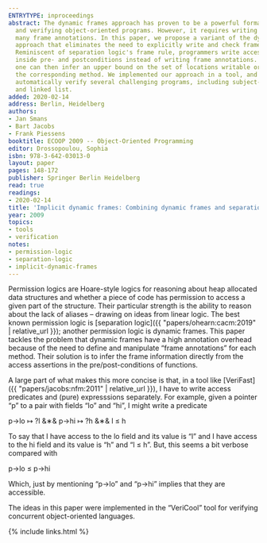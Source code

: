 ```yaml
---
ENTRYTYPE: inproceedings
abstract: The dynamic frames approach has proven to be a powerful formalism for specifying
  and verifying object-oriented programs. However, it requires writing and checking
  many frame annotations. In this paper, we propose a variant of the dynamic frames
  approach that eliminates the need to explicitly write and check frame annotations.
  Reminiscent of separation logic's frame rule, programmers write access assertions
  inside pre- and postconditions instead of writing frame annotations. From the precondition,
  one can then infer an upper bound on the set of locations writable or readable by
  the corresponding method. We implemented our approach in a tool, and used it to
  automatically verify several challenging programs, including subject-observer, iterator
  and linked list.
added: 2020-02-14
address: Berlin, Heidelberg
authors:
- Jan Smans
- Bart Jacobs
- Frank Piessens
booktitle: ECOOP 2009 -- Object-Oriented Programming
editor: Drossopoulou, Sophia
isbn: 978-3-642-03013-0
layout: paper
pages: 148-172
publisher: Springer Berlin Heidelberg
read: true
readings:
- 2020-02-14
title: 'Implicit dynamic frames: Combining dynamic frames and separation logic'
year: 2009
topics:
- tools
- verification
notes:
- permission-logic
- separation-logic
- implicit-dynamic-frames
---
```


Permission logics are Hoare-style logics for reasoning about heap allocated
data structures and whether a piece of code has permission to access a given
part of the structure.  Their particular strength is the ability to reason
about the lack of aliases – drawing on ideas from linear logic.  The best known
permission logic is
[separation logic]({{ "papers/ohearn:cacm:2019" | relative_url }});
another permission logic is dynamic frames.  This paper
tackles the problem that dynamic frames have a high annotation overhead because
of the need to define and manipulate “frame annotations” for each method.
Their solution is to infer the frame information directly from the access
assertions in the pre/post-conditions of functions.

A large part of what makes this more concise is that, in a tool like [VeriFast]({{ "papers/jacobs:nfm:2011" | relative_url }}),
I have to write access predicates and (pure) expresssions separately.  For
example, given a pointer “p” to a pair with fields “lo” and “hi”, I might write
a predicate

p->lo ↦ ?l &∗& p->hi ↦ ?h &∗& l ≤ h

To say that I have access to the lo field and its value is “l” and I have
access to the hi field and its value is “h” and “l ≤ h”.  But, this seems
a bit verbose compared with

p->lo ≤ p->hi

Which, just by mentioning “p->lo” and “p->hi” implies that they are accessible.

The ideas in this paper were implemented in the “VeriCool” tool for verifying
concurrent object-oriented languages.


{% include links.html %}

